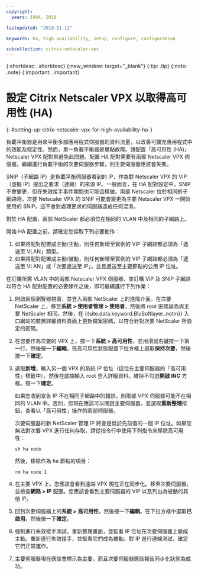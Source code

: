 ```yaml
---
copyright:
  years: 1994, 2018

lastupdated: "2018-11-12"

keywords: ha, high availability, setup, configure, configuration

subcollection: citrix-netscaler-vpx
---
```


{:shortdesc: .shortdesc}
{:new_window: target="_blank"}
{:tip: .tip}
{:note: .note}
{:important: .important}

# 設定 Citrix Netscaler VPX 以取得高可用性 (HA)
{: #setting-up-citrix-netscaler-vpx-for-high-availability-ha-}

負載平衡器是用來平衡多部應用程式伺服器的資料流量，以改善可擴充應用程式中的效能及穩定性。然而，單一負載平衡器是單點故障。請配置「高可用性 (HA)」Netscaler VPX 配對來避免此問題。配置 HA 配對需要有兩部 Netscaler VPX 伺服器。繼續進行負載平衡的次要伺服器步驟，則主要伺服器應該會失敗。

SNIP（子網路 IP）是負載平衡伺服器看到的 IP，作為對 Netscaler VPX 的 VIP（虛擬 IP）提出之要求（連線）的來源 IP。一般而言，在 HA 配對設定中，SNIP 不會變更，但在失效接手事件期間也可能這樣做。兩部 Netscaler 位於相同的子網路時，次要 Netscaler VPX 的 SNIP 可能會變更為主要 Netscaler VPX 一開始使用的 SNIP。這不會對處理要求的伺服器造成任何混淆。

對於 HA 配置，兩部 NetScaler 都必須位在相同的 VLAN 中及相同的子網路上。

開始 HA 配置之前，請確定您採取下列必要動作：

1. 如果將配對配置成主動/主動，則任何新增至實例的 VIP 子網路都必須為「遞送至 VLAN」類型。
2. 如果將配對配置成主動/被動，則任何新增至實例的 VIP 子網路都必須為「遞送至 VLAN」或「次要遞送至 IP」，並且遞送至主要節點的公用 IP 位址。

在訂購所需 VLAN 中的兩部 Netscaler VPX 伺服器、並訂購 VIP 及 SNIP 子網路以符合 HA 配對配置的必要條件之後，即可繼續進行下列作業：

1. 開啟兩個瀏覽器視窗，並登入兩部 NetScaler 上的進階介面。在次要 NetScaler 上，移至**系統 > 使用者管理 > 使用者**，然後將 root 密碼設為與主要 NetScaler 相同。然後，在 {{site.data.keyword.BluSoftlayer_notm}} 入口網站的裝置詳細資料頁面上更新檔案密碼，以符合針對次要 NetScaler 所設定的密碼。

2. 在您要作為次要的 VPX 上，按一下**系統 > 高可用性**，並用滑鼠右鍵按一下第一行，然後按一下**編輯**。在高可用性狀態配置下拉方框上選取**保持次要**，然後按一下**確定**。

3. 選取**新增**。輸入另一個 VPX 的系統 IP 位址（這位在主要伺服器的「高可用性」標籤中），然後在底端輸入 root 登入詳細資料。維持不勾選**開啟 INC** 方框。按一下**確定**。

	如果您收到宣告 IP 不在相同子網路中的錯誤，則兩部 VPX 伺服器可能不在相同的 VLAN 中。否則，您現在應該可以開啟主要伺服器，並選取**重新整理**按鈕，查看以「高可用性」操作的兩部伺服器。

	次要伺服器的新 NetScaler 管理 IP 將會是低於先前值的一個 IP 位址。如果您無法對次要 VPX 進行任何存取，請從指令行中使用下列指令來移除高可用性：

	`sh ha node`

	然後，移除作為 ha 節點的項目：

	`rm ha node 1`

4. 在主要 VPX 上，您應該會看到遠端 VPX 現在正在同步化。移至次要伺服器，並檢查**網路 > IP** 配置。您應該會看到主要伺服器的 VIP 以及列出為被動的其他 IP。

6. 回到次要伺服器上的**系統 > 高可用性**，然後按一下**編輯**。在下拉方框中選取**已啟用**，然後按一下**確定**。

7. 強制進行失效接手測試。重新整理畫面，並監看 IP 位址在次要伺服器上變成主動。重新進行失效接手，並監看它們成為被動。對 IP 進行連線測試，確定它們正常運作。

8. 主要伺服器現在應該會標示為主要，而且次要伺服器應該報告同步化狀態為成功。

